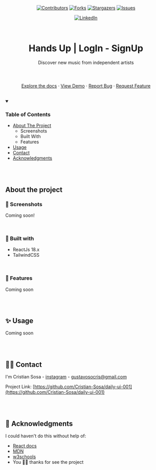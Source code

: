 <!-- Badges -->
<section align="center">

  [![Contributors][contributors-shield]][contributors-url]
  [![Forks][forks-shield]][forks-url]
  [![Stargazers][stars-shield]][stars-url]
  [![Issues][issues-shield]][issues-url]

  [![LinkedIn][linkedin-shield]][linkedin-url]

</section>

<br />

<header align="center">
  
  <h1 align="center">Hands Up | LogIn - SignUp</h1>
  
  <p align="center">Discover new music from independent artists</p>
 
</header>

<section align="center">

  [Explore the docs](https://github.com/Cristian-Sosa/daily-ui-001)
  ·
  [View Demo](https://cristian-sosa.github.io/daily-ui-001/)
  ·
  [Report Bug](https://github.com/Cristian-Sosa/daily-ui-001/issues)
  ·
  [Request Feature](https://github.com/Cristian-Sosa/daily-ui-001/issues)
  
</section>

<br />

<!-- TABLE OF CONTENTS -->
<details open>
  <summary><h3>Table of Contents</h3></summary>
  <ul>
    <li>
      <a href="#about-the-project">About The Project</a>
      <ul>
        <li>Screenshots</li>
        <li>Built With</li>
        <li>Features</li>
      </ul>
    </li>
    <li><a href="#usage">Usage</a></li>
    <li><a href="#contact">Contact</a></li>
    <li><a href="#acknowledgments">Acknowledgments</a></li>
  </ul>
</details>

<br />
<br />
  
<section id="about-the-project">
  <h2>About the project</h2>

<article>

  <h3>📸 Screenshots</h3>

  <p>Coming soon!</p>

</article>
  
<br />
  
<article>
  
  <h3>👾 Built with</h3>
  
  - ReactJs 18.x
  - TailwindCSS
  
</article>
  
<br />

<article>
  
  <h3>🎯 Features</h3>

  <p>Coming soon</p>
  
  
</article>
</section>

<br />
<br />

<section id="usage">
  <h2>✨ Usage</h2>

<p>Coming soon</p>
  
</section>

<br />
<br />

<section id="contact">
  <h2>🤝🏽 Contact</h2>

<article>
  
  I'm Cristian Sosa - [instagram](https://www.instagram.com/crisg.sosa/) - gustavosocris@gmail.com
  
  Project Link: [https://github.com/Cristian-Sosa/daily-ui-001](https://github.com/Cristian-Sosa/daily-ui-001)

</article>
  
</section>

<br />
<br />

<section id="acknowledgments">
  <h2>💎 Acknowledgments</h2>
  
  I could haven't do this without help of:
  
  - [React docs](https://reactjs.org/docs/getting-started.html)
  - [MDN](https://developer.mozilla.org/en-US/)
  - [w3schools](https://www.w3schools.com/)
  - You 🙌🏽 thanks for see the project
  
</section>

  
<!-- MARKDOWN LINKS & IMAGES -->
<!-- https://www.markdownguide.org/basic-syntax/#reference-style-links -->
[contributors-shield]: https://img.shields.io/github/contributors/Cristian-Sosa/daily-ui-001.svg?style=for-the-badge
[contributors-url]: https://github.com/Cristian-Sosa/daily-ui-001/graphs/contributors
  
[forks-shield]: https://img.shields.io/github/forks/Cristian-Sosa/daily-ui-001.svg?style=for-the-badge
[forks-url]: https://github.com/Cristian-Sosa/daily-ui-001/network/members

[stars-shield]: https://img.shields.io/github/stars/Cristian-Sosa/daily-ui-001.svg?style=for-the-badge
[stars-url]: https://github.com/Cristian-Sosa/daily-ui-001/stargazers

[issues-shield]: https://img.shields.io/github/issues/Cristian-Sosa/daily-ui-001.svg?style=for-the-badge
[issues-url]: https://github.com/Cristian-Sosa/daily-ui-001/issues

[linkedin-shield]: https://img.shields.io/badge/-LinkedIn-black.svg?style=for-the-badge&logo=linkedin&colorB=555
[linkedin-url]: https://linkedin.com/in/Cristian-Sosa-Gustavo
